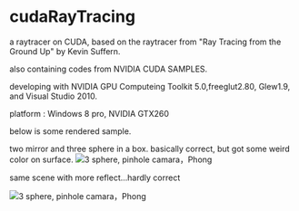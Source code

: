 cudaRayTracing
==============

a raytracer on CUDA, based on the raytracer from "Ray Tracing from the Ground Up" by Kevin Suffern.

also containing codes from NVIDIA CUDA SAMPLES. 

developing with NVIDIA GPU Computeing Toolkit 5.0,freeglut2.80, Glew1.9, and Visual Studio 2010.

platform : Windows 8 pro, NVIDIA GTX260

below is some rendered sample.


two mirror and three sphere in a box.
basically correct, but got some weird color on surface.
![3 sphere, pinhole camara，Phong](https://lh5.googleusercontent.com/-MTRpx-e-xLM/UZOTejUOe8I/AAAAAAAAAJI/_ZXMLUlaMzw/w528-h551-no/2%25E9%259D%25A2%25E9%2595%259C%25E5%25AD%2590.jpg)

same scene with more reflect...hardly correct

![3 sphere, pinhole camara，Phong](https://lh3.googleusercontent.com/-yMqZfrld-pA/UZOTfdpJPKI/AAAAAAAAAJQ/cK4pnmuwXLg/w528-h551-no/QQ%25E6%2588%25AA%25E5%259B%25BE20130515200113.jpg)
